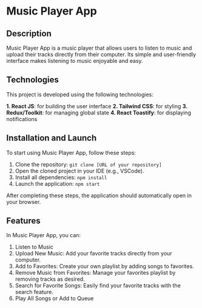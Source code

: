 # Music Player App

## Description

Music Player App is a music player that allows users to listen to music and upload their tracks directly from their computer. Its simple and user-friendly interface makes listening to music enjoyable and easy.

## Technologies

This project is developed using the following technologies:

**1. React JS**: for building the user interface
**2. Tailwind CSS**: for styling
**3. Redux/Toolkit**: for managing global state
**4. React Toastify**: for displaying notifications

## Installation and Launch

To start using Music Player App, follow these steps:

1. Clone the repository: `git clone [URL of your repository]`
2. Open the cloned project in your IDE (e.g., VSCode).
3. Install all dependencies: `npm install`
4. Launch the application: `npm start`

After completing these steps, the application should automatically open in your browser.

## Features

In Music Player App, you can:

1. Listen to Music
2. Upload New Music: Add your favorite tracks directly from your computer.
3. Add to Favorites: Create your own playlist by adding songs to favorites.
4. Remove Music from Favorites: Manage your favorites playlist by removing tracks as desired.
5. Search for Favorite Songs: Easily find your favorite tracks with the search feature.
6. Play All Songs or Add to Queue


